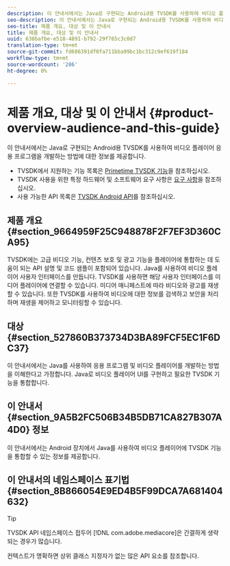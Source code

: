 ```yaml
---
description: 이 안내서에서는 Java로 구현되는 Android용 TVSDK를 사용하여 비디오 플레이어 응용 프로그램을 개발하는 방법에 대한 정보를 제공합니다.
seo-description: 이 안내서에서는 Java로 구현되는 Android용 TVSDK를 사용하여 비디오 플레이어 응용 프로그램을 개발하는 방법에 대한 정보를 제공합니다.
seo-title: 제품 개요, 대상 및 이 안내서
title: 제품 개요, 대상 및 이 안내서
uuid: 638bafbe-e518-4891-b792-29f765c3c0d7
translation-type: tm+mt
source-git-commit: fd686391df0fa711bba99bc1bc312c9ef619f184
workflow-type: tm+mt
source-wordcount: '286'
ht-degree: 0%

---
```



# 제품 개요, 대상 및 이 안내서 {#product-overview-audience-and-this-guide}

이 안내서에서는 Java로 구현되는 Android용 TVSDK를 사용하여 비디오 플레이어 응용 프로그램을 개발하는 방법에 대한 정보를 제공합니다.

<!--<a id="section_FC24E86A2E6442B8A3769160769BBDFA"></a>-->

* TVSDK에서 지원하는 기능 목록은 [Primetime TVSDK 기능](../../tvsdk-2.7-for-android/overview-prod-audience-guide/c-psdk-android-2.7-overview-of-the-player.md)을 참조하십시오.
* TVSDK 사용을 위한 특정 하드웨어 및 소프트웨어 요구 사항은 [요구 사항](../../tvsdk-2.7-for-android/c-psdk-android-2.7-requirements.md)을 참조하십시오.
* 사용 가능한 API 목록은 [TVSDK Android API](https://help.adobe.com/en_US/primetime/api/psdk/javadoc_2.7/)를 참조하십시오.

## 제품 개요 {#section_9664959F25C948878F2F7EF3D360CA95}

TVSDK에는 고급 비디오 기능, 컨텐츠 보호 및 광고 기능을 플레이어에 통합하는 데 도움이 되는 API 설명 및 코드 샘플이 포함되어 있습니다. Java를 사용하여 비디오 플레이어 사용자 인터페이스를 만듭니다. TVSDK를 사용하면 해당 사용자 인터페이스를 미디어 플레이어에 연결할 수 있습니다. 미디어 매니페스트에 따라 비디오와 광고를 재생할 수 있습니다. 또한 TVSDK를 사용하여 비디오에 대한 정보를 검색하고 보안을 처리하며 재생을 제어하고 모니터링할 수 있습니다.

## 대상 {#section_527860B373734D3BA89FCF5EC1F6DC37}

이 안내서에서는 Java를 사용하여 응용 프로그램 및 비디오 플레이어를 개발하는 방법을 이해한다고 가정합니다. Java로 비디오 플레이어 UI를 구현하고 필요한 TVSDK 기능을 통합합니다.

## 이 안내서 {#section_9A5B2FC506B34B5DB71CA827B307A4D0} 정보

이 안내서에서는 Android 장치에서 Java를 사용하여 비디오 플레이어에 TVSDK 기능을 통합할 수 있는 정보를 제공합니다.

## 이 안내서의 네임스페이스 표기법{#section_8B866054E9ED4B5F99DCA7A681404632}

>[!TIP]
>
>TVSDK API 네임스페이스 접두어 [!DNL com.adobe.mediacore]은 간결하게 생략되는 경우가 많습니다.
>
>컨텍스트가 명확하면 상위 클래스 지정자가 없는 많은 API 요소를 참조합니다.